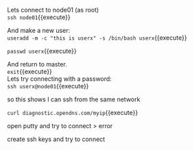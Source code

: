 Lets connect to node01 (as root)   
`ssh node01`{{execute}}   

And make a new user:   
`useradd -m -c "this is userx" -s /bin/bash userx`{{execute}}   
   
`passwd userx`{{execute}}

And return to master.   
`exit`{{execute}}  
Lets try connecting with a password:   
`ssh userx@node01`{{execute}}     

so this shows I can ssh from the same network


`curl diagnostic.opendns.com/myip`{{execute}}

open putty and try to connect  > error

create ssh keys and try to connect
